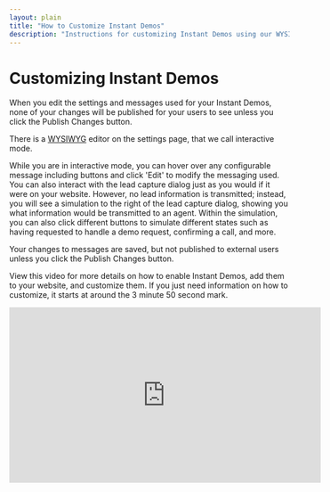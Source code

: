 ```yaml
---
layout: plain
title: "How to Customize Instant Demos"
description: "Instructions for customizing Instant Demos using our WYSIWYG editor."
---
```


# Customizing Instant Demos

When you edit the settings and messages used for your Instant Demos, none of your changes will be published for your users to see unless you click the Publish Changes button.

There is a [WYSIWYG](https://en.wikipedia.org/wiki/WYSIWYG) editor on the settings page, that we call interactive mode.

While you are in interactive mode, you can hover over any configurable message including buttons and click 'Edit' to modify the messaging used. You can also interact with the lead capture dialog just as you would if it were on your website. However, no lead information is transmitted; instead, you will see a simulation to the right of the lead capture dialog, showing you what information would be transmitted to an agent. Within the simulation, you can also click different buttons to simulate different states such as having requested to handle a demo request, confirming a call, and more.

Your changes to messages are saved, but not published to external users unless you click the Publish Changes button.

View this video for more details on how to enable Instant Demos, add them to your website, and customize them. If you just need information on how to customize, it starts at around the 3 minute 50 second mark.

<iframe width="560" height="315" src="https://www.youtube-nocookie.com/embed/HmyECE959cA?rel=0" frameborder="0" allowfullscreen></iframe>
